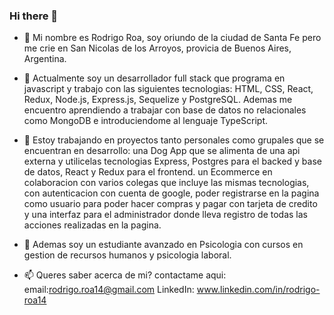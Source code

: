 ### Hi there 👋



- 🔭 Mi nombre es Rodrigo Roa, soy oriundo de la ciudad de Santa Fe pero me crie en San Nicolas de los Arroyos, provicia de Buenos Aires, Argentina.

- 🌱 Actualmente soy un desarrollador full stack que programa en javascript y trabajo con las siguientes tecnologias:
      HTML, CSS, React, Redux, Node.js, Express.js, Sequelize y PostgreSQL. Ademas me encuentro aprendiendo a trabajar con base de datos no relacionales como MongoDB e 
      introduciendome al lenguaje TypeScript.

- 👯  Estoy trabajando en proyectos tanto personales como grupales que se encuentran en desarrollo:
una Dog App que se alimenta de una api externa y utilicelas tecnologias Express, Postgres para el backed y base de datos, React y Redux para el frontend.
un Ecommerce en colaboracion con varios colegas que incluye las mismas tecnologias, con autenticacion con cuenta de google, poder registrarse en la pagina como usuario para poder hacer compras y pagar con tarjeta de credito y una interfaz para el administrador donde lleva registro de todas las acciones realizadas en la pagina.

- 🤔 Ademas soy un estudiante avanzado en Psicologia con cursos en gestion de recursos humanos y psicologia laboral.

- 📫 Queres saber acerca de mi? contactame aqui:
     email:rodrigo.roa14@gmail.com
     LinkedIn: www.linkedin.com/in/rodrigo-roa14


